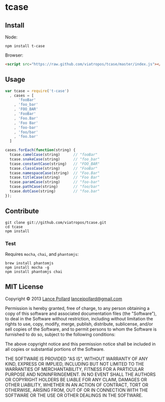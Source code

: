 # tcase

## Install

Node:

```
npm install t-case
```

Browser:

``` html
<script src="https://raw.github.com/viatropos/tcase/master/index.js"></script>
```

## Usage

``` javascript
var tcase = require('t-case')
  , cases = [
      'fooBar'
    , 'foo_bar'
    , 'FOO_BAR'
    , 'FooBar'
    , 'Foo.Bar'
    , 'Foo Bar'
    , 'foo-bar'
    , 'foo/bar'
    , 'foo.bar'
  ]

cases.forEach(function(string) {
  tcase.camelCase(string)      // "fooBar"
  tcase.snakeCase(string)      // "foo_bar"
  tcase.constantCase(string)   // "FOO_BAR"
  tcase.classCase(string)      // "FooBar"
  tcase.namespaceCase(string)  // "Foo.Bar"
  tcase.titleCase(string)      // "Foo Bar"
  tcase.paramCase(string)      // "foo-bar"
  tcase.pathCase(string)       // "foo/bar"
  tcase.dotCase(string)        // "foo.bar"
});
```

## Contribute

```
git clone git://github.com/viatropos/tcase.git
cd tcase
npm install
```

### Test

Requires `mocha`, `chai`, and `phantomjs`:

```
brew install phantomjs
npm install mocha -g
npm install phantomjs chai
```

## MIT License

Copyright &copy; 2013 [Lance Pollard](http://twitter.com/viatropos) <lancejpollard@gmail.com>
 
Permission is hereby granted, free of charge, to any person obtaining
a copy of this software and associated documentation files (the
"Software"), to deal in the Software without restriction, including
without limitation the rights to use, copy, modify, merge, publish,
distribute, sublicense, and/or sell copies of the Software, and to
permit persons to whom the Software is furnished to do so, subject to
the following conditions:

The above copyright notice and this permission notice shall be
included in all copies or substantial portions of the Software.

THE SOFTWARE IS PROVIDED "AS IS", WITHOUT WARRANTY OF ANY KIND,
EXPRESS OR IMPLIED, INCLUDING BUT NOT LIMITED TO THE WARRANTIES OF
MERCHANTABILITY, FITNESS FOR A PARTICULAR PURPOSE AND
NONINFRINGEMENT. IN NO EVENT SHALL THE AUTHORS OR COPYRIGHT HOLDERS BE
LIABLE FOR ANY CLAIM, DAMAGES OR OTHER LIABILITY, WHETHER IN AN ACTION
OF CONTRACT, TORT OR OTHERWISE, ARISING FROM, OUT OF OR IN CONNECTION
WITH THE SOFTWARE OR THE USE OR OTHER DEALINGS IN THE SOFTWARE.
